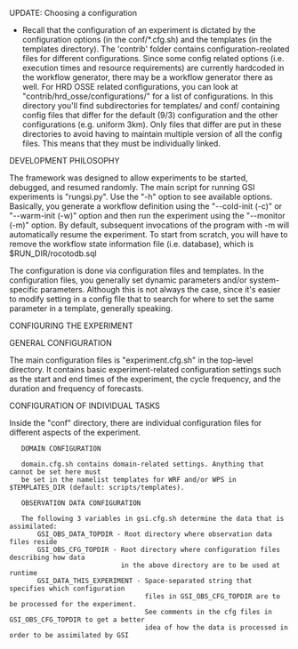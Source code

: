 UPDATE: 
  Choosing a configuration
   - Recall that the configuration of an experiment is dictated by the 
     configuration options (in the conf/*.cfg.sh) and the templates
     (in the templates directory). The 'contrib' folder contains 
     configuration-reolated files for different configurations. 
     Since some config related options (i.e. execution times and
     resource requirements) are currently hardcoded in the 
     workflow generator, there may be a workflow generator there 
     as well. 
     For HRD OSSE related configurations, you can look at 
     "contrib/hrd_osse/configurations/<domain name>" for a list
     of configurations. In this directory you'll find subdirectories
     for templates/ and conf/ containing config files that differ for
     the default (9/3) configuration and the other configurations (e.g. 
     uniform 3km). Only files that differ are put in these directories
     to avoid having to maintain multiple version of all the config files.
     This means that they must be individually linked. 


DEVELOPMENT PHILOSOPHY

The framework was designed to allow experiments to be started, debugged, and 
resumed randomly.
The main script for running GSI experiments is "rungsi.py". Use the "-h" option
to see available options. Basically, you generate a workflow definition using the
"--cold-init (-c)" or "--warm-init (-w)" option and then run the experiment using
the "--monitor (-m)" option. 
By default, subsequent invocations of the program with -m will automatically resume
the experiment. To start from scratch, you will have to remove the workflow state
information file (i.e. database), which is $RUN_DIR/rocotodb.sql

The configuration is done via configuration files and templates. In the configuration files, 
you generally set dynamic parameters and/or system-specific parameters. Although this is
not always the case, since it's easier to modify setting in a config file that to search
for where to set the same parameter in a template, generally speaking.

CONFIGURING THE EXPERIMENT

   GENERAL CONFIGURATION

   The main configuration files is "experiment.cfg.sh" in the top-level directory.
   It contains basic experiment-related configuration settings such as the 
   start and end times of the experiment, the cycle frequency, and the duration and
   frequency of forecasts.
   
   CONFIGURATION OF INDIVIDUAL TASKS
   
   Inside the "conf" directory, there are individual configuration files for different
   aspects of the experiment.
   
       DOMAIN CONFIGURATION
       
       domain.cfg.sh contains domain-related settings. Anything that cannot be set here must
       be set in the namelist templates for WRF and/or WPS in $TEMPLATES_DIR (default: scripts/templates).
          
       OBSERVATION DATA CONFIGURATION
       
       The following 3 variables in gsi.cfg.sh determine the data that is assimilated:
           GSI_OBS_DATA_TOPDIR - Root directory where observation data files reside
           GSI_OBS_CFG_TOPDIR - Root directory where configuration files describing how data
                                in the above directory are to be used at runtime
           GSI_DATA_THIS_EXPERIMENT - Space-separated string that specifies which configuration
                                      files in GSI_OBS_CFG_TOPDIR are to be processed for the experiment.
                                      See comments in the cfg files in GSI_OBS_CFG_TOPDIR to get a better
                                      idea of how the data is processed in order to be assimilated by GSI
